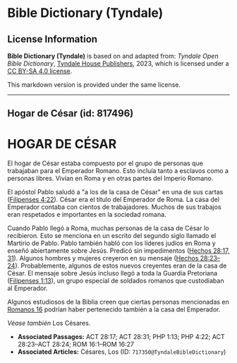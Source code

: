 # Bible Dictionary (Tyndale)

## License Information

**Bible Dictionary (Tyndale)** is based on and adapted from: _Tyndale Open Bible Dictionary_, [Tyndale House Publishers](https://tyndaleopenresources.com/), 2023, which is licensed under a [CC BY-SA 4.0 license](https://creativecommons.org/licenses/by-sa/4.0/legalcode.en).

This markdown version is provided under the same license.



--------------------------------

## Hogar de César (id: 817496)

HOGAR DE CÉSAR
==============

El hogar de César estaba compuesto por el grupo de personas que trabajaban para el Emperador Romano. Esto incluía tanto a esclavos como a personas libres. Vivían en Roma y en otras partes del Imperio Romano.

El apóstol Pablo saludó a "a los de la casa de César" en una de sus cartas ([Filipenses 4:22](https://ref.ly/Phil4:22)). César era el título del Emperador de Roma. La casa del Emperador contaba con cientos de trabajadores. Muchos de sus trabajos eran respetados e importantes en la sociedad romana.

Cuando Pablo llegó a Roma, muchas personas de la casa de César lo recibieron. Esto se menciona en un escrito del segundo siglo llamado el Martirio de Pablo. Pablo también habló con los líderes judíos en Roma y enseñó abiertamente sobre Jesús. Predicó sin impedimentos ([Hechos 28:17, 31](https://ref.ly/Acts28:17,Acts28:31)). Algunos hombres y mujeres creyeron en su mensaje ([Hechos 28:23–24](https://ref.ly/Acts28:23-Acts28:24)). Probablemente, algunos de estos nuevos creyentes eran de la casa de César. El mensaje sobre Jesús incluso llegó a toda la Guardia Pretoriana ([Filipenses 1:13](https://ref.ly/Phil1:13)), un grupo especial de soldados romanos que custodiaban al Emperador.

Algunos estudiosos de la Biblia creen que ciertas personas mencionadas en [Romanos 16](https://ref.ly/Rom16:1-Rom16:27) podrían haber pertenecido también a la casa del Emperador.

*Véase también* Los Césares.

* **Associated Passages:** ACT 28:17; ACT 28:31; PHP 1:13; PHP 4:22; ACT 28:23–ACT 28:24; ROM 16:1–ROM 16:27
* **Associated Articles:** Césares, Los (ID: `717350@TyndaleBibleDictionary`)

